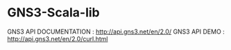 # GNS3-Scala-lib

GNS3 API DOCUMENTATION : http://api.gns3.net/en/2.0/
GNS3 API DEMO : http://api.gns3.net/en/2.0/curl.html